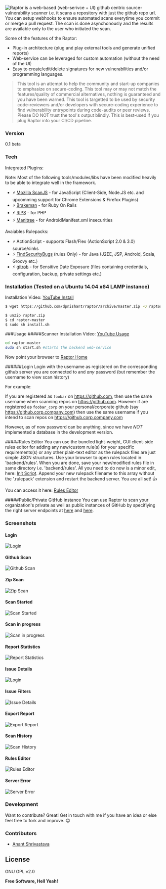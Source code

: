 ![Raptor](https://camo.githubusercontent.com/8c120bacdaf2d6dbbe7a2bb278a68f69a9b53ba4/687474703a2f2f7777772e6461737061746e61696b2e636f6d2f726170746f722f6c6f676f2e706e67)
 is a web-based (web-serivce + UI) github centric source-vulnerability scanner i.e. it scans a repository with just the github repo url. You can setup webhooks to ensure automated scans everytime you commit or merge a pull request. The scan is done asynchonously and the results are available only to the user who initiated the scan.

Some of the features of the Raptor:
  - Plug-in architecture (plug and play external tools and generate unified reports)
  - Web-service can be leveraged for custom automation (without the need of the UI) 
  - Easy to create/edit/delete signatures for new vulnerabilities and/or programming languages.

> This tool is an attempt to help the community and start-up companies to 
> emphasize on secure-coding. This tool may or may not match the features/quality of commercial alternatives, nothing is guaranteed and you have been warned. This tool is targetted to be used by security code-reviewers and/or developers with secure-coding experience to find vulnerability entrypoints during code-audits or peer reviews. Please DO NOT trust the tool's output blindly.
> This is best-used if you plug Raptor into your CI/CD pipeline.

### Version
0.1 beta

### Tech

Integrated Plugins:

Note: Most of the following tools/modules/libs have been modified heavily to be able to integrate well in the framework.

* :zap: [Mozilla ScanJS](https://github.com/mozilla/scanjs) - for JavaScript (Client-Side, Node.JS etc. and upcomming support for Chrome Extensions & Firefox Plugins)
* :zap: [Brakeman](http://brakemanscanner.org/) - for Ruby On Rails
* :zap: [RIPS](http://rips-scanner.sourceforge.net/) - for PHP
* :zap: [Manitree](https://github.com/antitree/manitree/) - for AndroidManifest.xml insecurities

Avaiables Rulepacks:
* :zap: ActionScript - supports Flash/Flex (ActionScript 2.0 & 3.0) source/sinks
* :zap: [FindSecurityBugs](http://h3xstream.github.io/find-sec-bugs/)  (rules Only) - for Java (J2EE, JSP, Android, Scala, Groovy etc.)
* :zap: [gitrob](https://github.com/michenriksen/gitrob) - for Sensitive Date Exposure (files containing credentials, configuration, backup, private settings etc.)

### Installation (Tested on a Ubuntu 14.04 x64 LAMP instance)

Installation Video: [YouTube Install](https://www.youtube.com/v/0KneQwJiUFk?start=0&end=537)

```sh
$ wget https://github.com/dpnishant/raptor/archive/master.zip -O raptor.zip
```

```sh
$ unzip raptor.zip
$ cd raptor-master
$ sudo sh install.sh
```

###Usage
#####Scanner
Installation Video: [YouTube Usage](https://www.youtube.com/v/0KneQwJiUFk?start=550)
```sh
cd raptor-master
sudo sh start.sh #starts the backend web-service
```
Now point your browser to [Raptor Home](http://127.0.0.1/raptor/)

######Login
Login with the username as registered on the corresponding github server you are connected to and *any* password (but remember the username to view scan history)

For example: 

If you are registered as `foobar` on https://github.com, then use the same username when scanning repos on https://github.com. However if are registered as `foobar_corp` on your personal/corporate github (say https://github.corp.company.com) then use the same username if you intend to scan repos on https://github.corp.company.com

However, as of now password can be anything, since we have *NOT* implemented a database in the development version.

#####Rules Editor
You can use the bundled light-weight, GUI client-side rules editor for adding any new/custom rule(s) for your specific requirements(s) or any other plain-text editor as the rulepack files are just simple JSON structures. Use your browser to open rules located in 'backend/rules'. When you are done, save your new/modified rules file in same directory i.e. 'backend/rules'. All you need to do now is a minor edit, here: [Init Script](https://github.com/dpnishant/raptor/blob/master/backend/raptor/init.py#L9). Append your new rulepack filename to this array without the '.rulepack' extension and restart the backend server. You are all set! :thumbsup:

You can access it here: [Rules Editor](http://127.0.0.1/raptor/editrules.php)

#####Public/Private GitHub instance
You can use Raptor to scan your organization's private as well as public instances of GitHub by specifiying the right server endpoints at [here](https://github.com/dpnishant/raptor/blob/master/start.sh#L9-L32) and [here](https://github.com/dpnishant/raptor/blob/master/frontend/scan.php#L16-L17).

### Screenshots
#### Login
![Login](http://www.daspatnaik.com/raptor/login.png)

#### Github Scan 
![Github Scan](http://www.daspatnaik.com/raptor/scan.png)

#### Zip Scan
![Zip Scan](http://www.daspatnaik.com/raptor/zip_scan.png)

#### Scan Started
![Scan Started](http://www.daspatnaik.com/raptor/scan_start.png)

#### Scan in progress
![Scan in progress](http://www.daspatnaik.com/raptor/scan_progress.png)

#### Report Statistics
![Report Statistics](http://www.daspatnaik.com/raptor/statistics.png)

#### Issue Details
![Login](http://www.daspatnaik.com/raptor/issues.png)

#### Issue Filters
![Issue Details](http://www.daspatnaik.com/raptor/filters.png)

#### Export Report
![Export Report](http://www.daspatnaik.com/raptor/report_export.png)

#### Scan History
![Scan History](http://www.daspatnaik.com/raptor/history.png)

#### Rules Editor
![Rules Editor](http://www.daspatnaik.com/raptor/rules.png)

#### Server Error
![Server Error](http://www.daspatnaik.com/raptor/notifications.png)

### Development

Want to contribute? Great! 
Get in touch with me if you have an idea or else feel free to fork and improve. :blush:

### Contributors

 - [Anant Shrivastava](https://twitter.com/anantshri)

License
----

GNU GPL v2.0

**Free Software, Hell Yeah!**
